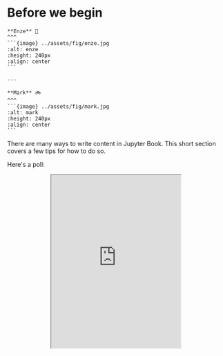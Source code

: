 # Before we begin


````{panels}
**Enze** 🐢
^^^
```{image} ../assets/fig/enze.jpg
:alt: enze
:height: 240px
:align: center
```

---

**Mark** 🚲
^^^
```{image} ../assets/fig/mark.jpg
:alt: mark
:height: 240px
:align: center
```

````

There are many ways to write content in Jupyter Book. This short section
covers a few tips for how to do so.

Here's a poll:

<p align="center">
    <iframe src="https://app.sli.do/event/yv5xrtyg/embed/polls/217ed2df-5fc4-4857-8c32-f05fc5b50e73" width="300" height="400"></iframe>
</p>
